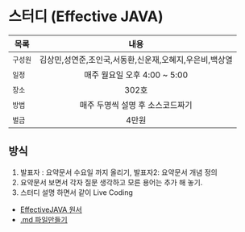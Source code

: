 스터디 (Effective JAVA)
======
| 목록 | 내용 |
|---|:---:|
| `구성원` | 김상민,성연준,조인국,서동환,신운재,오혜지,우은비,백상열 | 
| `일정` | 매주 월요일 오후 4:00 ~ 5:00 |  
| `장소` | 302호 | 
| `방법` | 매주 두명씩 설명 후 소스코드짜기 |
| `벌금` | 4만원 |


## 방식
  1. 발표자 : 요약문서 수요일 까지 올리기, 발표자2: 요약문서 개념 정의 
  2. 요약문서 보면서 각자 질문 생각하고 모른 용어는 추가 해 놓기.
  3. 스터디 설명 하면서 같이 Live Coding


- [EffectiveJAVA 원서](https://github.com/GianfrancoMS/Books/blob/master/Java/Effective%20Java%20(3rd%20Edition).pdf)
- [.md 파일만들기](https://heropy.blog/2017/09/30/markdown/)


